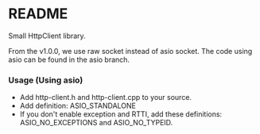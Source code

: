 # README #

Small HttpClient library.

From the v1.0.0, we use raw socket instead of asio socket. The code using asio can be found in the asio branch.

### Usage (Using asio) ###

* Add http-client.h and http-client.cpp to your source.
* Add definition: ASIO_STANDALONE
* If you don't enable exception and RTTI, add these definitions: ASIO_NO_EXCEPTIONS and ASIO_NO_TYPEID.